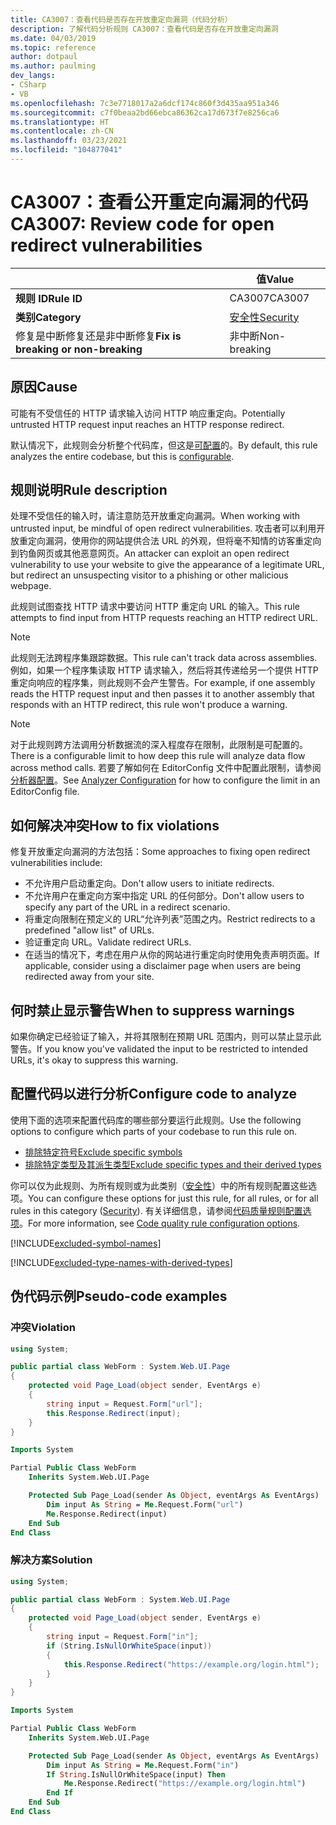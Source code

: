 ```yaml
---
title: CA3007：查看代码是否存在开放重定向漏洞（代码分析）
description: 了解代码分析规则 CA3007：查看代码是否存在开放重定向漏洞
ms.date: 04/03/2019
ms.topic: reference
author: dotpaul
ms.author: paulming
dev_langs:
- CSharp
- VB
ms.openlocfilehash: 7c3e7718017a2a6dcf174c860f3d435aa951a346
ms.sourcegitcommit: c7f0beaa2bd66ebca86362ca17d673f7e8256ca6
ms.translationtype: HT
ms.contentlocale: zh-CN
ms.lasthandoff: 03/23/2021
ms.locfileid: "104877041"
---
```

# <a name="ca3007-review-code-for-open-redirect-vulnerabilities"></a><span data-ttu-id="87799-103">CA3007：查看公开重定向漏洞的代码</span><span class="sxs-lookup"><span data-stu-id="87799-103">CA3007: Review code for open redirect vulnerabilities</span></span>

| | <span data-ttu-id="87799-104">值</span><span class="sxs-lookup"><span data-stu-id="87799-104">Value</span></span> |
|-|-|
| <span data-ttu-id="87799-105">**规则 ID**</span><span class="sxs-lookup"><span data-stu-id="87799-105">**Rule ID**</span></span> |<span data-ttu-id="87799-106">CA3007</span><span class="sxs-lookup"><span data-stu-id="87799-106">CA3007</span></span>|
| <span data-ttu-id="87799-107">**类别**</span><span class="sxs-lookup"><span data-stu-id="87799-107">**Category**</span></span> |[<span data-ttu-id="87799-108">安全性</span><span class="sxs-lookup"><span data-stu-id="87799-108">Security</span></span>](security-warnings.md)|
| <span data-ttu-id="87799-109">修复是中断修复还是非中断修复</span><span class="sxs-lookup"><span data-stu-id="87799-109">**Fix is breaking or non-breaking**</span></span> |<span data-ttu-id="87799-110">非中断</span><span class="sxs-lookup"><span data-stu-id="87799-110">Non-breaking</span></span>|

## <a name="cause"></a><span data-ttu-id="87799-111">原因</span><span class="sxs-lookup"><span data-stu-id="87799-111">Cause</span></span>

<span data-ttu-id="87799-112">可能有不受信任的 HTTP 请求输入访问 HTTP 响应重定向。</span><span class="sxs-lookup"><span data-stu-id="87799-112">Potentially untrusted HTTP request input reaches an HTTP response redirect.</span></span>

<span data-ttu-id="87799-113">默认情况下，此规则会分析整个代码库，但这是[可配置](#configure-code-to-analyze)的。</span><span class="sxs-lookup"><span data-stu-id="87799-113">By default, this rule analyzes the entire codebase, but this is [configurable](#configure-code-to-analyze).</span></span>

## <a name="rule-description"></a><span data-ttu-id="87799-114">规则说明</span><span class="sxs-lookup"><span data-stu-id="87799-114">Rule description</span></span>

<span data-ttu-id="87799-115">处理不受信任的输入时，请注意防范开放重定向漏洞。</span><span class="sxs-lookup"><span data-stu-id="87799-115">When working with untrusted input, be mindful of open redirect vulnerabilities.</span></span> <span data-ttu-id="87799-116">攻击者可以利用开放重定向漏洞，使用你的网站提供合法 URL 的外观，但将毫不知情的访客重定向到钓鱼网页或其他恶意网页。</span><span class="sxs-lookup"><span data-stu-id="87799-116">An attacker can exploit an open redirect vulnerability to use your website to give the appearance of a legitimate URL, but redirect an unsuspecting visitor to a phishing or other malicious webpage.</span></span>

<span data-ttu-id="87799-117">此规则试图查找 HTTP 请求中要访问 HTTP 重定向 URL 的输入。</span><span class="sxs-lookup"><span data-stu-id="87799-117">This rule attempts to find input from HTTP requests reaching an HTTP redirect URL.</span></span>

> [!NOTE]
> <span data-ttu-id="87799-118">此规则无法跨程序集跟踪数据。</span><span class="sxs-lookup"><span data-stu-id="87799-118">This rule can't track data across assemblies.</span></span> <span data-ttu-id="87799-119">例如，如果一个程序集读取 HTTP 请求输入，然后将其传递给另一个提供 HTTP 重定向响应的程序集，则此规则不会产生警告。</span><span class="sxs-lookup"><span data-stu-id="87799-119">For example, if one assembly reads the HTTP request input and then passes it to another assembly that responds with an HTTP redirect, this rule won't produce a warning.</span></span>

> [!NOTE]
> <span data-ttu-id="87799-120">对于此规则跨方法调用分析数据流的深入程度存在限制，此限制是可配置的。</span><span class="sxs-lookup"><span data-stu-id="87799-120">There is a configurable limit to how deep this rule will analyze data flow across method calls.</span></span> <span data-ttu-id="87799-121">若要了解如何在 EditorConfig 文件中配置此限制，请参阅[分析器配置](https://github.com/dotnet/roslyn-analyzers/blob/main/docs/Analyzer%20Configuration.md#dataflow-analysis)。</span><span class="sxs-lookup"><span data-stu-id="87799-121">See [Analyzer Configuration](https://github.com/dotnet/roslyn-analyzers/blob/main/docs/Analyzer%20Configuration.md#dataflow-analysis) for how to configure the limit in an EditorConfig file.</span></span>

## <a name="how-to-fix-violations"></a><span data-ttu-id="87799-122">如何解决冲突</span><span class="sxs-lookup"><span data-stu-id="87799-122">How to fix violations</span></span>

<span data-ttu-id="87799-123">修复开放重定向漏洞的方法包括：</span><span class="sxs-lookup"><span data-stu-id="87799-123">Some approaches to fixing open redirect vulnerabilities include:</span></span>

- <span data-ttu-id="87799-124">不允许用户启动重定向。</span><span class="sxs-lookup"><span data-stu-id="87799-124">Don't allow users to initiate redirects.</span></span>
- <span data-ttu-id="87799-125">不允许用户在重定向方案中指定 URL 的任何部分。</span><span class="sxs-lookup"><span data-stu-id="87799-125">Don't allow users to specify any part of the URL in a redirect scenario.</span></span>
- <span data-ttu-id="87799-126">将重定向限制在预定义的 URL“允许列表”范围之内。</span><span class="sxs-lookup"><span data-stu-id="87799-126">Restrict redirects to a predefined "allow list" of URLs.</span></span>
- <span data-ttu-id="87799-127">验证重定向 URL。</span><span class="sxs-lookup"><span data-stu-id="87799-127">Validate redirect URLs.</span></span>
- <span data-ttu-id="87799-128">在适当的情况下，考虑在用户从你的网站进行重定向时使用免责声明页面。</span><span class="sxs-lookup"><span data-stu-id="87799-128">If applicable, consider using a disclaimer page when users are being redirected away from your site.</span></span>

## <a name="when-to-suppress-warnings"></a><span data-ttu-id="87799-129">何时禁止显示警告</span><span class="sxs-lookup"><span data-stu-id="87799-129">When to suppress warnings</span></span>

<span data-ttu-id="87799-130">如果你确定已经验证了输入，并将其限制在预期 URL 范围内，则可以禁止显示此警告。</span><span class="sxs-lookup"><span data-stu-id="87799-130">If you know you've validated the input to be restricted to intended URLs, it's okay to suppress this warning.</span></span>

## <a name="configure-code-to-analyze"></a><span data-ttu-id="87799-131">配置代码以进行分析</span><span class="sxs-lookup"><span data-stu-id="87799-131">Configure code to analyze</span></span>

<span data-ttu-id="87799-132">使用下面的选项来配置代码库的哪些部分要运行此规则。</span><span class="sxs-lookup"><span data-stu-id="87799-132">Use the following options to configure which parts of your codebase to run this rule on.</span></span>

- [<span data-ttu-id="87799-133">排除特定符号</span><span class="sxs-lookup"><span data-stu-id="87799-133">Exclude specific symbols</span></span>](#exclude-specific-symbols)
- [<span data-ttu-id="87799-134">排除特定类型及其派生类型</span><span class="sxs-lookup"><span data-stu-id="87799-134">Exclude specific types and their derived types</span></span>](#exclude-specific-types-and-their-derived-types)

<span data-ttu-id="87799-135">你可以仅为此规则、为所有规则或为此类别（[安全性](security-warnings.md)）中的所有规则配置这些选项。</span><span class="sxs-lookup"><span data-stu-id="87799-135">You can configure these options for just this rule, for all rules, or for all rules in this category ([Security](security-warnings.md)).</span></span> <span data-ttu-id="87799-136">有关详细信息，请参阅[代码质量规则配置选项](../code-quality-rule-options.md)。</span><span class="sxs-lookup"><span data-stu-id="87799-136">For more information, see [Code quality rule configuration options](../code-quality-rule-options.md).</span></span>

[!INCLUDE[excluded-symbol-names](~/includes/code-analysis/excluded-symbol-names.md)]

[!INCLUDE[excluded-type-names-with-derived-types](~/includes/code-analysis/excluded-type-names-with-derived-types.md)]

## <a name="pseudo-code-examples"></a><span data-ttu-id="87799-137">伪代码示例</span><span class="sxs-lookup"><span data-stu-id="87799-137">Pseudo-code examples</span></span>

### <a name="violation"></a><span data-ttu-id="87799-138">冲突</span><span class="sxs-lookup"><span data-stu-id="87799-138">Violation</span></span>

```csharp
using System;

public partial class WebForm : System.Web.UI.Page
{
    protected void Page_Load(object sender, EventArgs e)
    {
        string input = Request.Form["url"];
        this.Response.Redirect(input);
    }
}
```

```vb
Imports System

Partial Public Class WebForm
    Inherits System.Web.UI.Page

    Protected Sub Page_Load(sender As Object, eventArgs As EventArgs)
        Dim input As String = Me.Request.Form("url")
        Me.Response.Redirect(input)
    End Sub
End Class
```

### <a name="solution"></a><span data-ttu-id="87799-139">解决方案</span><span class="sxs-lookup"><span data-stu-id="87799-139">Solution</span></span>

```csharp
using System;

public partial class WebForm : System.Web.UI.Page
{
    protected void Page_Load(object sender, EventArgs e)
    {
        string input = Request.Form["in"];
        if (String.IsNullOrWhiteSpace(input))
        {
            this.Response.Redirect("https://example.org/login.html");
        }
    }
}
```

```vb
Imports System

Partial Public Class WebForm
    Inherits System.Web.UI.Page

    Protected Sub Page_Load(sender As Object, eventArgs As EventArgs)
        Dim input As String = Me.Request.Form("in")
        If String.IsNullOrWhiteSpace(input) Then
            Me.Response.Redirect("https://example.org/login.html")
        End If
    End Sub
End Class
```
